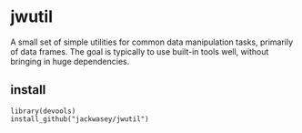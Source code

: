 # jwutil

A small set of simple utilities for common data manipulation tasks,
primarily of data frames. The goal is typically to use built-in tools well,
without bringing in huge dependencies.

## install
```
library(devools)
install_github("jackwasey/jwutil")
```
